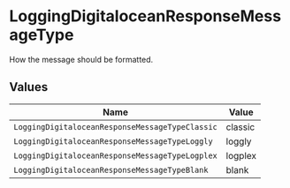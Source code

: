 # LoggingDigitaloceanResponseMessageType

How the message should be formatted.


## Values

| Name                                            | Value                                           |
| ----------------------------------------------- | ----------------------------------------------- |
| `LoggingDigitaloceanResponseMessageTypeClassic` | classic                                         |
| `LoggingDigitaloceanResponseMessageTypeLoggly`  | loggly                                          |
| `LoggingDigitaloceanResponseMessageTypeLogplex` | logplex                                         |
| `LoggingDigitaloceanResponseMessageTypeBlank`   | blank                                           |